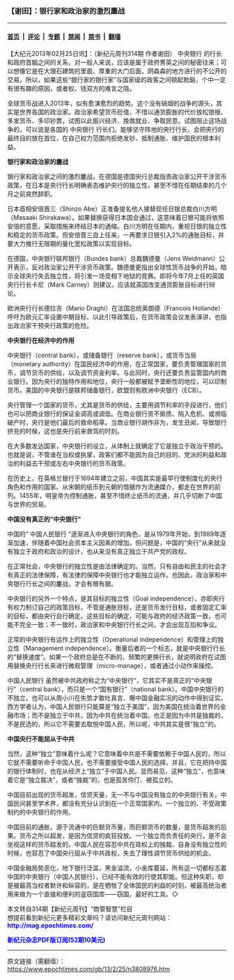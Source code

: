 ### 【谢田】：银行家和政治家的激烈鏖战

---

#### [首页](../../../..?n3808976) &nbsp;|&nbsp; [评论](../../../../../epoch-comment?n3808976) &nbsp;|&nbsp; [专题](../../../../../epoch-special?n3808976) &nbsp;|&nbsp; [禁闻](../../../../../epoch-news?n3808976) &nbsp;|&nbsp; [禁书](../../../../../books?n3808976) &nbsp;|&nbsp; [翻墙](https://github.com/gfw-breaker/nogfw/blob/master/README.md?n3808976)


<div class="post_content" id="artbody" itemprop="articleBody">
 <!-- article content begin -->
 <p>
  【大纪元2013年02月25日讯】：（新纪元周刊314期 作者谢田）
  <ok href="https://www.epochtimes.com/gb/tag/%E4%B8%AD%E5%A4%AE%E9%93%B6%E8%A1%8C.html">
   中央银行
  </ok>
  的行长和政府首脑之间的关系，对一般人来说，应该是属于政府菁英之间的秘密往来；可以想像它是在大理石建筑的里面、厚重的大门后面，阴森森的地方进行的不公开的交易。所以，如果这些“银行家的银行家”与国家级的政客之间顿起勃谿，个中一定有很有趣的原因，或者权、钱双方的难言之隐。
 </p>
 <p>
  全球货币战进入2013年，似有愈演愈烈的趋势。这个没有硝烟的战争的源头，其实是世界各国的政治家。政治家希望货币贬值，不惜以通货膨胀的代价放松银根、多发货币、多印钞票，试图以此振兴经济、挽救就业、争取民意。试图阻止这场战争的，可以说是各国的
  <ok href="https://www.epochtimes.com/gb/tag/%E4%B8%AD%E5%A4%AE%E9%93%B6%E8%A1%8C.html">
   中央银行
  </ok>
  行长们。能够坚守阵地的央行行长，会把央行的最终目的放在首位，在自己权力范围内拒绝发钞、抵制通胀、维护国民的根本利益。
 </p>
 <p>
  <b>
   银行家和政治家的鏖战
  </b>
 </p>
 <p>
  银行家和政治家之间的激烈鏖战，在德国是德国央行总裁指责政治家公开干涉货币政策，在日本是央行行长明确表态维护央行的独立性，甚至不惜在任期结束的几个月之前突然辞职。
 </p>
 <p>
  日本首相安倍晋三（Shinzo Abe）正准备提名他人接替现任日银总裁白川方明（Masaaki Shirakawa）。如果替换获得日本国会通过，这意味着日银可能将依照安倍的意愿，采取措施来终结日本的通缩。白川方明在任期内，重视日银的独立性和稳定的货币政策。但安倍晋三自上任来，一再要求日银引入2%的通胀目标，并要大力推行无限期的量化宽松政策以实现目标。
 </p>
 <p>
  在德国，中央银行联邦银行（Bundes bank）总裁魏德曼（Jens Weidmann）公开表示，反对政治家公开干涉货币政策。魏德曼更指出全球性货币战争的开始，暗示全球央行失去独立性，将引发一场竞相下地狱的竞赛。即将今年7月上任的英国央行行长卡尼（Mark Carney）则建议，应该就英国改变通货膨胀目标进行辩论。
 </p>
 <p>
  欧洲央行行长德拉吉（Mario Draghi）在法国总统奥朗德（Francois Hollande）呼吁为欧元汇率设置中期目标、以此引导政策后，在货币政策会议发表演讲，也指出政治家干预央行政策的危险。
 </p>
 <p>
  <b>
   中央银行在经济中的作用
  </b>
 </p>
 <p>
  中央银行（central bank），或储备银行（reserve bank），或货币当局（monetary authority）在国民经济中的作用，在正常国家，要负责管理国家的货币，调节货币的供给，以及调节资金利率。与此同时，央行还要负责监管国内的商业银行。因为央行的独特作用和地位，央行一般都被赋予垄断性的地位，可以印制货币。美国的中央银行是联邦储备银行，欧盟则有欧洲中央银行（ECB）。
 </p>
 <p>
  央行管理一个国家的货币，尤其是货币的供给，主要用调节利率的手段进行，他们也可以把商业银行的保证金调高或调低。在商业银行资不抵债、陷入危机、或濒临破产时，央行是他们最后的救命稻草。当商业银行胡作非为，发生丑闻，导致银行挤兑的时候，这也是央行前来救驾的时刻。
 </p>
 <p>
  在大多数发达国家，中央银行的设立，从体制上就确定了它是独立于政治干预的。也就是说，不管谁在当权或执掌，政客们都不能因为自己的目的、党派的利益和政治的利益去干预或左右中央银行的货币政策。
 </p>
 <p>
  在历史上，在英格兰银行于1694年建立之前，中国其实是最早行使制度化的央行角色和作用的国家。从宋朝的纸币到元朝的借据作为流通媒介，都走在世界的前列。1455年，明皇帝为控制通胀，甚至不惜终止纸币的流通，并几乎切断了中国与世界的贸易。
 </p>
 <p>
  <b>
   中国没有真正的“中央银行”
  </b>
 </p>
 <p>
  中国的“
  <ok href="https://www.epochtimes.com/gb/tag/%E4%B8%AD%E5%9B%BD%E4%BA%BA%E6%B0%91%E9%93%B6%E8%A1%8C.html">
   中国人民银行
  </ok>
  ”逐渐进入中央银行的角色，是从1979年开始，到1989年逐渐加速，伴随着中国社会资本主义因素的增加。但问题是，中国的“央行”从来就没有独立于政府和政治的设计，也从来没有真正独立于共产党的政权。
 </p>
 <p>
  在正常社会，中央银行的独立性是由法律确定的。当然，只有自由和民主的社会才有真正的法律保障，有法律的保障中央银行也才能独立运作。也因此，政治家和中央银行行长之间的鏖战，才会有根有据。
 </p>
 <p>
  中央银行的另外一个特点，是其目标的独立性（Goal independence），亦即央行有权力制订自己的政策目标，不管是通胀目标，还是货币发行目标，或者固定汇率的目标，都由央行自行确定。这些目标的确定，可能与政府的经济政策一致，也可能不完全一致；不一致时，政治家和中央银行行长之间，才会出现互掐和争议。
 </p>
 <p>
  正常的中央银行有运作上的独立性（Operational independence）和管理上的独立性（Management independence）。衡量后者的一个标志，就是中央银行行长的“替换速度”。如果一个政府总是在不断的、频繁的更换行长，就说明政府在试图用替换央行行长来进行微观管理（micro-manage），或者通过小动作来操控。
 </p>
 <p>
  <ok href="https://www.epochtimes.com/gb/tag/%E4%B8%AD%E5%9B%BD%E4%BA%BA%E6%B0%91%E9%93%B6%E8%A1%8C.html">
   中国人民银行
  </ok>
  虽然被中共政府称之为“中央银行”，它其实不是真正的“中央银行”（central bank），而只是一个“国有银行”（national bank）。中国中央银行的不独立，也可以从周小川在失势才敢吐真言、曝中国金融实况的动作中得到证实。西方学者认为，中国人民银行只能算是“独立于美国”，因为美国在统治着世界的金融市场；而不是独立于中共，因为中共在统治着中国。也正是因为中共是独裁的，不是民选的，所以它不需要去取悦中国人民，所以呢，中共其实是很“独立”的。
 </p>
 <p>
  <b>
   中国央行不能屈从于中共
  </b>
 </p>
 <p>
  当然，这种“独立”意味着什么呢？它意味着中共是不需要依赖于中国人民的，所以它就不需要听命于中国人民，也不需要接受中国人民的选择。并且，它在把持中国的银行体制时，也在从经济上“独立”于中国人民。显而易见，这种“独立”，也意味着它是“独立裁决”，或者“独裁”的，也是孤苦伶仃、被孤立的。
 </p>
 <p>
  中国目前出现的货币超发，信贷天量，无一不与中国没有独立的中央银行有关。中国民间甚至学术界，都没有充分认识到在一个正常国家内，一个独立的、不受政策制约的中央银行的作用。
 </p>
 <p>
  中国目前的通胀，源于流通中的巨额货币量，而巨额货币的数量，是货币超发的后果。货币之所以超发，是因为信贷的疯狂投放。一个独立而负责任的央行，是不会坐视这样的货币超发的。中国人民在容忍中共在政权上的独裁、自身没有独立性的时候，也容忍了中国央行屈从于中共政权，失去了理性调节货币供给的机会。
 </p>
 <p>
  中国金融局势恶化，地下银行泛滥，黑金溢流，小金库蔓延，所有这一切都标志着中国的中央银行（中国人民银行），已经不能有效的行使其职能。但这种失职，却是被最高当权者默许和纵容的，是在牺牲了全体国民的利益的时刻，被最高统治者用来做为一个直接和便利的盗窃国库——窃国，最好的工具。◇
 </p>
 <p>
  本文转自314期【新纪元周刊】“商管智慧”栏目
  <br/>
  想提前看到新纪元更多精彩文章吗？请访问新纪元周刊网站：
  <br/>
  <ok href="http://mag.epochtimes.com/ " target="_blank">
   <font color="blue">
    <b>
     http://mag.epochtimes.com/
    </b>
   </font>
  </ok>
 </p>
 <p>
  <ok href="http://mag.epochtimes.com/pdfmag/home.html">
   <font color="blue">
    <b>
     新纪元杂志PDF版订阅(52期10美元)
    </b>
   </font>
  </ok>
 </p>
 <!-- article content end -->
 <div id="below_article_ad">
 </div>
</div>


---

原文链接（需翻墙）：https://www.epochtimes.com/gb/13/2/25/n3808976.htm